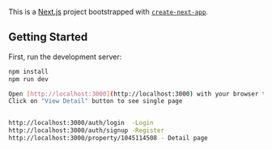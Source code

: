 This is a [Next.js](https://nextjs.org/) project bootstrapped with [`create-next-app`](https://github.com/vercel/next.js/tree/canary/packages/create-next-app).

## Getting Started

First, run the development server:

```bash
npm install
npm run dev

Open [http://localhost:3000](http://localhost:3000) with your browser to see the result.
Click on "View Detail" button to see single page


http://localhost:3000/auth/login  -Login
http://localhost:3000/auth/signup -Register
http://localhost:3000/property/1045114508 - Detail page

```
